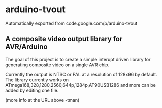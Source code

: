 # arduino-tvout
Automatically exported from code.google.com/p/arduino-tvout

## A composite video output library for AVR/Arduino

The goal of this project is to create a simple interupt driven library for generating composite video on a single AVR chip.

Currently the output is NTSC or PAL at a resolution of 128x96 by default. The library currently works on ATmega168,328,1280,2560,644p,1284p,AT90USB1286 and more can be added by editing one file.

(more info at the URL above -tman)
